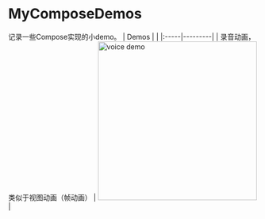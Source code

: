 # MyComposeDemos
记录一些Compose实现的小demo。
| Demos | |
|:-----|---------|
| 录音动画，类似于视图动画（帧动画） | <img src="readme/screenshots/JetNews.png" width="320" alt="voice demo"> |
